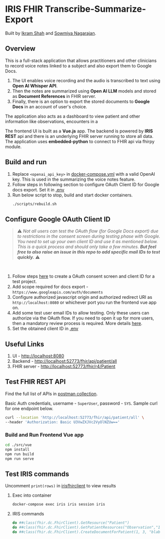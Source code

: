 # IRIS FHIR Transcribe-Summarize-Export

Built by [Ikram Shah](https://community.intersystems.com/user/ikram-shah) and [Sowmiya Nagarajan](https://community.intersystems.com/user/sowmiya-nagarajan).

## Overview

This is a full-stack application that allows practitioners and other clinicians to record voice notes linked to a subject and also export them to Google Docs. 
1. The UI enables voice recording and the audio is transcribed to text using **Open AI Whisper API**. 
2. Then the notes are summarized using **Open AI LLM** models and stored as **Document References** in FHIR server. 
3. Finally, there is an option to export the stored documents to **Google Docs** in an account of user's choice.

The application also acts as a dashboard to view patient and other information like observations, encounters in a 

The frontend UI is built as a **Vue.js** app. The backend is powered by **IRIS REST** api and there is an underlying FHIR server running to store all data. The application uses **embedded-python** to connect to FHIR api via fhirpy module.

## Build and run
1. Replace `<openai_api_key>` in [docker-compose.yml](docker-compose.yml) with a valid OpenAI key. This is used in the summarizing the voice notes feature.
2. Follow steps in following section to configure OAuth Client ID for Google docs export. Set it in [.env](src/vue/.env)
3. Run below script to stop, build and start docker containers.
    ```bash
    ./scripts/rebuild.sh
    ```

## Configure Google OAuth Client ID
> ⚠️ *Not all users can test the OAuth flow (for Google Docs export) due to restrictions in the consent screen during testing phase with Google. You need to set up your own client ID and use it as mentioned below. This is a quick process and should only take a few minutes.  **But feel free to also raise an issue in this repo to add specific mail IDs to test quickly.*** ⚠️

<br/>

1. Follow steps [here](https://support.google.com/cloud/answer/6158849?hl=en#zippy=%2Cweb-applications) to create a OAuth consent screen and client ID for a test project.
2. Add scope required for docs export - `https://www.googleapis.com/auth/documents`
3. Configure authorized javascript origin and authorized redirect URI as `http://localhost:8080` or whichever port you run the frontend vue app on.
4. Add some test user email IDs to allow testing. Only these users can authorize via the OAuth flow. If you need to open it up for more users, then a mandatory review process is required. More details [here](https://support.google.com/cloud/answer/10311615?hl=en).
5. Set the obtained client ID in [.env](src/vue/.env)

## Useful Links

1. UI - [http://localhost:8080](http://localhost:8080)
2. Backend - [http://localhost:52773/fhir/api/patient/all](http://localhost:52773/fhir/api/patient/all)
3. FHIR server - [http://localhost:52773/fhir/r4/Patient](http://localhost:52773/fhir/r4/Patient)

## Test FHIR REST API

Find the full list of APIs in [postman collection](other/IRIS-FHIR-Talk2Doc.postman_collection.json).

Basic Auth credentials, username - `SuperUser`, password - `SYS`. Sample curl for one endpoint below.

``` bash
curl --location 'http://localhost:52773/fhir/api/patient/all' \
--header 'Authorization: Basic U3VwZXJVc2VyOlNZUw=='
```


### Build and Run Frontend Vue app

```bash
cd ./src/vue
npm install
npm run build
npm run serve
```

## Test IRIS commands
Uncomment `print(rows)` in [irisfhirclient](src/python/irisfhirclient.py) to view results

1. Exec into container
    ```bash
    docker-compose exec iris iris session iris
    ```
2. IRIS commands
    ```bash
    do ##class(fhir.dc.FhirClient).GetResource("Patient")
    do ##class(fhir.dc.FhirClient).GetPatientResources("Observation","1")
    do ##class(fhir.dc.FhirClient).CreateDocumentForPatient(1, 3, "blablabla", "application/pdf")
    ```